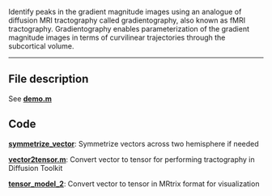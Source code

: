 Identify peaks in the gradient magnitude images using an analogue of diffusion MRI tractography called gradientography, also known as fMRI tractography. Gradientography enables parameterization of the gradient magnitude images in terms of curvilinear trajectories through the subcortical volume.
***
## File description 
See [**demo.m**](../demo.m)

## Code 
[**symmetrize_vector**](../functions/symmetrize_vector.m): Symmetrize vectors across two hemisphere if needed

[**vector2tensor.m**](../functions/vector2tensor.m): Convert vector to tensor for performing tractography in Diffusion Toolkit

[**tensor_model_2**](../functions/tensor_model_2.m): Convert vector to tensor in MRtrix format for visualization
